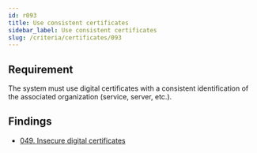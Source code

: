 ```yaml
---
id: r093
title: Use consistent certificates
sidebar_label: Use consistent certificates
slug: /criteria/certificates/093
---
```


## Requirement

The system must use digital certificates
with a consistent identification of the associated organization
(service, server, etc.).

## Findings

- [049. Insecure digital certificates](https://fluidattacks.com/products/rules/findings/049/)
